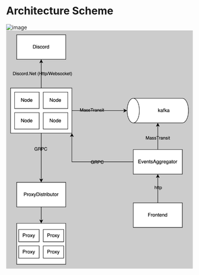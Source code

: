 # Architecture Scheme
![image](https://github.com/user-attachments/assets/47f0c7a4-2148-4752-bbb8-f63207a17fda)
![img.png](img.png)